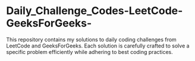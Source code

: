 # Daily_Challenge_Codes-LeetCode-GeeksForGeeks-
This repository contains my solutions to daily coding challenges from LeetCode and GeeksForGeeks. Each solution is carefully crafted to solve a specific problem efficiently while adhering to best coding practices.
